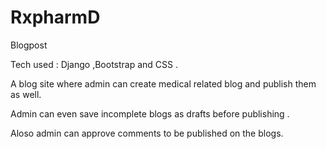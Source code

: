 # RxpharmD


Blogpost



Tech used : Django ,Bootstrap and CSS . 

A blog site where admin can create medical related blog and publish them as well. 

Admin can even save incomplete blogs as drafts before publishing .

Aloso admin can approve comments to be published on the blogs.
